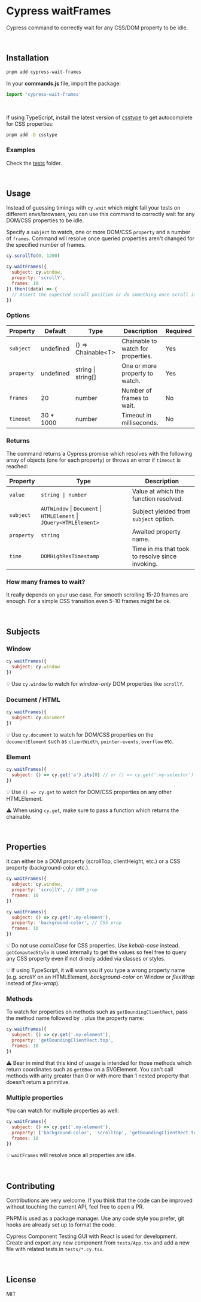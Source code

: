 # Cypress waitFrames

Cypress command to correctly wait for any CSS/DOM property to be idle.

<br />

## Installation

```bash
pnpm add cypress-wait-frames
```

In your **commands.js** file, import the package:

```js
import 'cypress-wait-frames'
```

<br />

If using TypeScript, install the latest version of [csstype](https://www.npmjs.com/package/csstype) to get autocomplete for CSS properties:

```bash
pnpm add -D csstype
```

### Examples

Check the [tests](https://github.com/smastrom/cypress-wait-frames/tree/main/tests) folder.

<br />

## Usage

Instead of guessing timings with `cy.wait` which might fail your tests on different envs/browsers, you can use this command to correctly wait for any DOM/CSS properties to be idle.

Specify a `subject` to watch, one or more DOM/CSS `property` and a number of `frames`. Command will resolve once queried properties aren't changed for the specified number of frames.

```js
cy.scrollTo(0, 1200)

cy.waitFrames({
  subject: cy.window,
  property: 'scrollY',
  frames: 10
}).then((data) => {
  // Assert the expected scroll position or do something once scroll is idle
})
```

### Options

| Property   | Default    | Type                | Description                        | Required |
| ---------- | ---------- | ------------------- | ---------------------------------- | -------- |
| `subject`  | undefined  | () => Chainable\<T> | Chainable to watch for properties. | Yes      |
| `property` | undefined  | string \| string[]  | One or more property to watch.     | Yes      |
| `frames`   | 20         | number              | Number of frames to wait.          | No       |
| `timeout`  | 30 \* 1000 | number              | Timeout in milliseconds.           | No       |

### Returns

The command returns a Cypress promise which resolves with the following array of objects (one for each property) or throws an error if `timeout` is reached:

| Property   | Type                                                                | Description                                     |
| ---------- | ------------------------------------------------------------------- | ----------------------------------------------- |
| `value`    | `string \| number`                                                  | Value at which the function resolved.           |
| `subject`  | `AUTWindow` \| `Document` \| `HTMLElement` \| `JQuery<HTMLElement>` | Subject yielded from `subject` option.          |
| `property` | `string`                                                            | Awaited property name.                          |
| `time`     | `DOMHighResTimestamp`                                               | Time in ms that took to resolve since invoking. |

### How many frames to wait?

It really depends on your use case. For smooth scrolling 15-20 frames are enough. For a simple CSS transition even 5-10 frames might be ok.

<br />

## Subjects

### Window

```js
cy.waitFrames({
  subject: cy.window
})
```

:bulb: Use `cy.window` to watch for _window-only_ DOM properties like `scrollY`.

### Document / HTML

```js
cy.waitFrames({
  subject: cy.document
})
```

:bulb: Use `cy.document` to watch for DOM/CSS properties on the `documentElement` such as `clientWidth`, `pointer-events`, `overflow` etc.

### Element

```js
cy.waitFrames({
  subject: () => cy.get('a').its(0) // or () => cy.get('.my-selector')
})
```

:bulb: Use `() => cy.get` to watch for DOM/CSS properties on any other HTMLElement.

:warning: When using `cy.get`, make sure to pass a function which returns the chainable.

<br />

## Properties

It can either be a DOM property (scrollTop, clientHeight, etc.) or a CSS property (background-color etc.).

```js
cy.waitFrames({
  subject: cy.window,
  property: 'scrollY', // DOM prop
  frames: 10
})
```

```js
cy.waitFrames({
  subject: () => cy.get('.my-element'),
  property: 'background-color', // CSS prop
  frames: 10
})
```

:bulb: Do not use _camelCase_ for CSS properties. Use _kebab-case_ instead. `getComputedStyle` is used internally to get the values so feel free to query any CSS property even if not direcly added via classes or styles.

:bulb: If using TypeScript, it will warn you if you type a wrong property name (e.g. _scrollY_ on an HTMLElement, _background-color_ on Window or _flexWrap_ instead of _flex-wrap_).

### Methods

To watch for properties on methods such as `getBoundingClientRect`, pass the method name followed by `.` plus the property name:

```js
cy.waitFrames({
  subject: () => cy.get('.my-element'),
  property: 'getBoundingClientRect.top',
  frames: 10
})
```

:warning: Bear in mind that this kind of usage is intended for those methods which return coordinates such as `getBBox` on a SVGElement. You can't call methods with arity greater than 0 or with more than 1 nested property that doesn't return a primitive.

### Multiple properties

You can watch for multiple properties as well:

```js
cy.waitFrames({
  subject: () => cy.get('.my-element'),
  property: ['background-color', 'scrollTop', 'getBoundingClientRect.top'],
  frames: 10
})
```

:bulb: `waitFrames` will resolve once all properties are idle.

<br />

## Contributing

Contributions are very welcome. If you think that the code can be improved without touching the current API, feel free to open a PR.

PNPM is used as a package manager. Use any code style you prefer, git hooks are already set up to format the code.

Cypress Component Testing GUI with React is used for development. Create and export any new component from `tests/App.tsx` and add a new file with related tests in `tests/*.cy.tsx`.

<br />

## License

MIT
